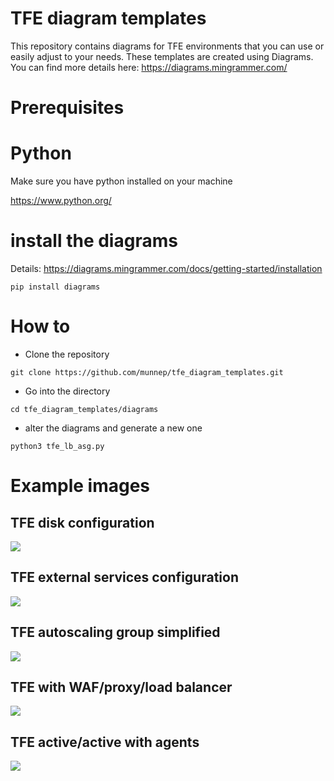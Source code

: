 # TFE diagram templates

This repository contains diagrams for TFE environments that you can use or easily adjust to your needs. These templates are created using Diagrams. You can find more details here: https://diagrams.mingrammer.com/ 


# Prerequisites

# Python
Make sure you have python installed on your machine

https://www.python.org/

# install the diagrams

Details: https://diagrams.mingrammer.com/docs/getting-started/installation
```
pip install diagrams
```

# How to

- Clone the repository
```
git clone https://github.com/munnep/tfe_diagram_templates.git
```
- Go into the directory
```
cd tfe_diagram_templates/diagrams
```
- alter the diagrams and generate a new one
```
python3 tfe_lb_asg.py
```

# Example images

## TFE disk configuration 
![](diagrams/tfe_simple_md.png)

## TFE external services configuration
![](diagrams/tfe_simple_es.png)

## TFE autoscaling group simplified 
![](diagrams/tfe_lb_asg.png)

## TFE with WAF/proxy/load balancer
![](diagrams/tfe_waf_firewall.png)

## TFE active/active with agents 
![](diagrams/diagram_tfe_active_active_agents.png)